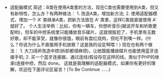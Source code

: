 * 适配器模式
    简述：B类在使用A类里的方法，现在C类也需要使用到A类，但又有新特性，怎么办？有两种做法：
        1. 改造A类，增加新方法;
        2. 使用适配器模式，增加一个 A' 类继承A类，把新方法放在 A' 类里，这样C类就直接使用 A' 就好了。
    个人生活举例：比如，你有一辆车，你想听音乐(据说开车和听歌更配哟)，但车的中控系统里只能播放音乐碟片，这就很尴尬了，手机里有无数好歌，却不能享受，就像你很饿，眼前有盘红烧肉，但吃不到嘴一样。(什么？你说为什么不直接用手机放歌？这是我的设定啊喂！)
    现在也有两个做法：
        1. 大刀阔斧改造中控(拆卸都很麻烦)，让她既能播放碟片也能使用蓝牙连接手机;
        2. 买一个蓝牙连接器，通过连线(假设存在这样的线，类似于PHP的继承)连接中控，然后 done。
    这就是我理解的适配器模式，如果你有更好的理解，欢迎在下面评论区留言！(To Be Continue ......)